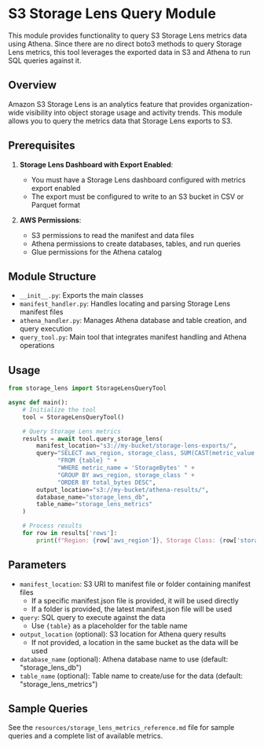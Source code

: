 # S3 Storage Lens Query Module

This module provides functionality to query S3 Storage Lens metrics data using Athena. Since there are no direct boto3 methods to query Storage Lens metrics, this tool leverages the exported data in S3 and Athena to run SQL queries against it.

## Overview

Amazon S3 Storage Lens is an analytics feature that provides organization-wide visibility into object storage usage and activity trends. This module allows you to query the metrics data that Storage Lens exports to S3.

## Prerequisites

1. **Storage Lens Dashboard with Export Enabled**:
   - You must have a Storage Lens dashboard configured with metrics export enabled
   - The export must be configured to write to an S3 bucket in CSV or Parquet format

2. **AWS Permissions**:
   - S3 permissions to read the manifest and data files
   - Athena permissions to create databases, tables, and run queries
   - Glue permissions for the Athena catalog

## Module Structure

- `__init__.py`: Exports the main classes
- `manifest_handler.py`: Handles locating and parsing Storage Lens manifest files
- `athena_handler.py`: Manages Athena database and table creation, and query execution
- `query_tool.py`: Main tool that integrates manifest handling and Athena operations

## Usage

```python
from storage_lens import StorageLensQueryTool

async def main():
    # Initialize the tool
    tool = StorageLensQueryTool()

    # Query Storage Lens metrics
    results = await tool.query_storage_lens(
        manifest_location="s3://my-bucket/storage-lens-exports/",
        query="SELECT aws_region, storage_class, SUM(CAST(metric_value AS BIGINT)) as total_bytes " +
              "FROM {table} " +
              "WHERE metric_name = 'StorageBytes' " +
              "GROUP BY aws_region, storage_class " +
              "ORDER BY total_bytes DESC",
        output_location="s3://my-bucket/athena-results/",
        database_name="storage_lens_db",
        table_name="storage_lens_metrics"
    )

    # Process results
    for row in results['rows']:
        print(f"Region: {row['aws_region']}, Storage Class: {row['storage_class']}, Size: {row['total_bytes']} bytes")
```

## Parameters

- `manifest_location`: S3 URI to manifest file or folder containing manifest files
  - If a specific manifest.json file is provided, it will be used directly
  - If a folder is provided, the latest manifest.json file will be used
- `query`: SQL query to execute against the data
  - Use `{table}` as a placeholder for the table name
- `output_location` (optional): S3 location for Athena query results
  - If not provided, a location in the same bucket as the data will be used
- `database_name` (optional): Athena database name to use (default: "storage_lens_db")
- `table_name` (optional): Table name to create/use for the data (default: "storage_lens_metrics")

## Sample Queries

See the `resources/storage_lens_metrics_reference.md` file for sample queries and a complete list of available metrics.

